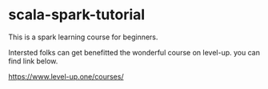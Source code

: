 # scala-spark-tutorial
This is a spark learning course for beginners.

Intersted folks can get benefitted the wonderful course on level-up. you can find link below.

https://www.level-up.one/courses/
